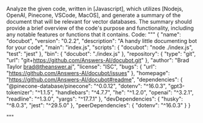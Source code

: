 Analyze the given code, written in [Javascript], which utilizes [Nodejs, OpenAI, Pinecone, VSCode, MacOS], and generate a summary of the document that will be relevant for vector databases. The summary should provide a brief overview of the code's purpose and functionality, including any notable features or functions that it contains.
Code:
"""
{
  "name": "docubot",
  "version": "0.2.2",
  "description": "A handy little documenting bot for your code",
  "main": "index.js",
  "scripts": {
    "docubot": "node ./index.js",
    "test": "jest"
  },
  "bin": {
    "docubot": "./index.js"
  },
  "repository": {
    "type": "git",
    "url": "git+https://github.com/Answers-AI/docubot.git"
  },
  "author": "Brad Taylor brad@theanswer.ai",
  "license": "ISC",
  "bugs": {
    "url": "https://github.com/Answers-AI/docubot/issues"
  },
  "homepage": "https://github.com/Answers-AI/docubot#readme",
  "dependencies": {
    "@pinecone-database/pinecone": "^0.0.12",
    "dotenv": "^16.0.3",
    "gpt3-tokenizer": "^1.1.5",
    "handlebars": "^4.7.7",
    "he": "^1.2.0",
    "openai": "^3.2.1",
    "readline": "^1.3.0",
    "yargs": "^17.7.1"
  },
  "devDependencies": {
    "husky": "^8.0.3",
    "jest": "^29.5.0"
  },
  "peerDependencies": {
    "dotenv": "^16.0.3"
  }
}

"""